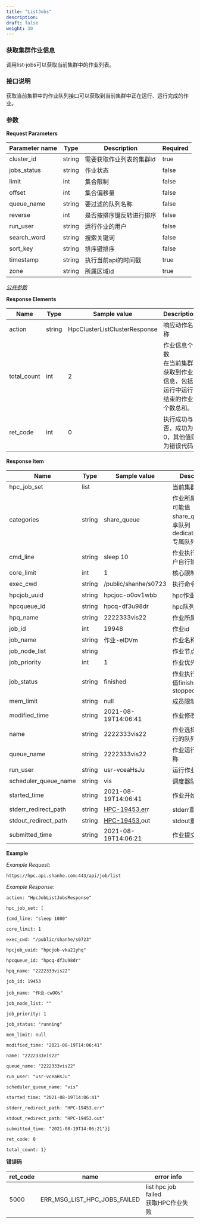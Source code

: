 ```yaml
---
title: "ListJobs"
description: 
draft: false
weight: 30
---
```


### 获取集群作业信息

调用list-jobs可以获取当前集群中的作业列表。

### **接口说明**

获取当前集群中的作业队列接口可以获取到当前集群中正在运行、运行完成的作业。

### 参数

**Request Parameters**

| Parameter name | Type | Description              | Required |
| --- | --- | --- | --- |
| cluster_id     | string | 需要获取作业列表的集群id | true |
| jobs_status    | string | 作业状态                 | false            |
| limit          | int    | 集合限制                 | false            |
| offset         | int    | 集合偏移量               | false          |
| queue_name     | string | 要过滤的队列名称         | false    |
| reverse        | int    | 是否按排序键反转进行排序 | false |
| run_user       | string | 运行作业的用户           | false      |
| search_word    | string | 搜索关键词               | false          |
| sort_key       | string | 排序键排序               | false          |
| timestamp      | string | 执行当前api的时间戳      | true |
| zone           | string | 所属区域id               | true           |

[_公共参数_](../../../parameters/)

**Response Elements**

| Name | Type | Sample value | Description |
| --- | --- | --- | --- |
| action | string | HpcClusterListClusterResponse | 响应动作名称 |
| total_count | int | 2 | 作业信息个数<br>在当前集群获取到作业信息，包括运行中运行结束的作业个数总和。</br> |
| ret_code | int | 0 | 执行成功与否，成功为0，其他值则为错误代码 |

**Response Item**

| Name                 | Type   | Sample value                          | Description                                                  |
| -------------------- | ------ | ------------------------------------- | ------------------------------------------------------------ |
| hpc_job_set          | list   |                                       | 当前集群作业列表                                             |
| categories           | string | share_queue                           | 作业所属队列类型可能值share_queue 共享队列dedicated_queue 专属队列 |
| cmd_line             | string | sleep 10                              | 作业执行命令由用户自行输入                                   |
| core_limit           | int    | 1                                     | 核心限制数                                                   |
| exec_cwd             | string | /public/shanhe/s0723                  | 执行命令路径                                                 |
| hpcjob_uuid          | string | hpcjoc-o0ov1wbb                       | hpc作业uuid                                                  |
| hpcqueue_id          | string | hpcq-df3u98dr                         | hpc队列id                                                    |
| hpq_name             | string | 2222333vis22                          | 作业所属队列名称                                             |
| job_id               | int    | 19948                                 | 作业id                                                       |
| job_name             | string | 作业-elDVm                            | 作业名称                                                     |
| job_node_list        | string |                                       | 作业节点列表                                                 |
| job_priority         | int    | 1                                     | 作业优先级                                                   |
| job_status           | string | finished                              | 作业执行状态可能值finished stoppedrunning                    |
| mem_limit            | string | null                                  | 成员限制                                                     |
| modified_time        | string | 2021-08-19T14:06:41                   | 作业修改时间                                                 |
| name                 | string | 2222333vis22                          | 作业选择的需要运行的队列名称                                 |
| queue_name           | string | 2222333vis22                          | 作业运行的队列名称                                           |
| run_user             | string | usr-vceaHsJu                          | 运行作业用户                                                 |
| scheduler_queue_name | string | vis                                   | 调度器队列名称                                               |
| started_time         | string | 2021-08-19T14:06:41                   | 作业开始时间                                                 |
| stderr_redirect_path | string | [HPC-19453.er](http://hpc-19453.er/)r | stderr重定向路径                                             |
| stdout_redirect_path | string | [HPC-19453.](http://hpc-19453.er/)out | stdout重定向路径                                             |
| submitted_time       | string | 2021-08-19T14:06:21                   | 作业提交时间                                                 |



**Example**

_Example Request_:

```
https://hpc.api.shanhe.com:443/api/job/list
```

_Example Response_:

```
action: "HpcJobListJobsResponse"

hpc_job_set: [

{cmd_line: "sleep 1000"

core_limit: 1

exec_cwd: "/public/shanhe/s0723"

hpcjob_uuid: "hpcjob-vka21yhq"

hpcqueue_id: "hpcq-df3u98dr"

hpq_name: "2222333vis22"

job_id: 19453

job_name: "作业-cwOOs"

job_node_list: ""

job_priority: 1

job_status: "running"

mem_limit: null

modified_time: "2021-08-19T14:06:41"

name: "2222333vis22"

queue_name: "2222333vis22"

run_user: "usr-vceaHsJu"

scheduler_queue_name: "vis"

started_time: "2021-08-19T14:06:41"

stderr_redirect_path: "HPC-19453.err"

stdout_redirect_path: "HPC-19453.out"

submitted_time: "2021-08-19T14:06:21"}]

ret_code: 0

total_count: 1}
```

**错误码**

| ret_code | name                         | error info                                  |
| -------- | ---------------------------- | ------------------------------------------- |
| 5000     | ERR_MSG_LIST_HPC_JOBS_FAILED | list hpc job failed<br>获取HPC作业失败</br> |

